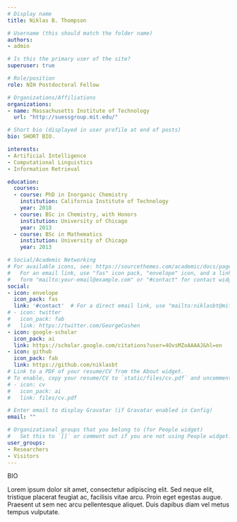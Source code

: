 ```yaml
---
# Display name
title: Niklas B. Thompson

# Username (this should match the folder name)
authors:
- admin

# Is this the primary user of the site?
superuser: true

# Role/position
role: NIH Postdoctoral Fellow

# Organizations/Affiliations
organizations:
- name: Massachusetts Institute of Technology
  url: "http://suessgroup.mit.edu/"

# Short bio (displayed in user profile at end of posts)
bio: SHORT BIO.

interests:
- Artificial Intelligence
- Computational Linguistics
- Information Retrieval

education:
  courses:
  - course: PhD in Inorganic Chemistry
    institution: California Institute of Technology
    year: 2018
  - course: BSc in Chemistry, with Honors
    institution: University of Chicago
    year: 2013
  - course: BSc in Mathematics
    institution: University of Chicago
    year: 2013

# Social/Academic Networking
# For available icons, see: https://sourcethemes.com/academic/docs/page-builder/#icons
#   For an email link, use "fas" icon pack, "envelope" icon, and a link in the
#   form "mailto:your-email@example.com" or "#contact" for contact widget.
social:
- icon: envelope
  icon_pack: fas
  link: '#contact'  # For a direct email link, use "mailto:niklasbt@mit.edu".
# - icon: twitter
#   icon_pack: fab
#   link: https://twitter.com/GeorgeCushen
- icon: google-scholar
  icon_pack: ai
  link: https://scholar.google.com/citations?user=4OvsMZoAAAAJ&hl=en
- icon: github
  icon_pack: fab
  link: https://github.com/niklasbt
# Link to a PDF of your resume/CV from the About widget.
# To enable, copy your resume/CV to `static/files/cv.pdf` and uncomment the lines below.
# - icon: cv
#   icon_pack: ai
#   link: files/cv.pdf

# Enter email to display Gravatar (if Gravatar enabled in Config)
email: ""

# Organizational groups that you belong to (for People widget)
#   Set this to `[]` or comment out if you are not using People widget.
user_groups:
- Researchers
- Visitors
---
```


BIO

Lorem ipsum dolor sit amet, consectetur adipiscing elit. Sed neque elit, tristique placerat feugiat ac, facilisis vitae arcu. Proin eget egestas augue. Praesent ut sem nec arcu pellentesque aliquet. Duis dapibus diam vel metus tempus vulputate.
